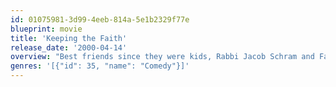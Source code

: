 ```yaml
---
id: 01075981-3d99-4eeb-814a-5e1b2329f77e
blueprint: movie
title: 'Keeping the Faith'
release_date: '2000-04-14'
overview: "Best friends since they were kids, Rabbi Jacob Schram and Father Brian Finn are dynamic and popular young men living and working on New York's Upper West Side. When Anna Reilly, once their childhood friend and now grown into a beautiful corporate executive, suddenly returns to the city, she reenters Jake and Brian's lives and hearts with a vengeance. Sparks fly and an unusual and complicated love triangle ensues."
genres: '[{"id": 35, "name": "Comedy"}]'
---
```

